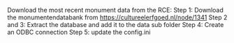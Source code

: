 Download the most recent monument data from the RCE:
Step 1: Download the monumentendatabank from https://cultureelerfgoed.nl/node/1341
Step 2 and 3: Extract the database and add it to the data sub folder
Step 4: Create an ODBC connection
Step 5: update the config.ini